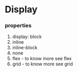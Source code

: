 # Display

### properties
1. display: block
2. inline
3. inline-block
4. none
5. flex - to know more see flex
6. grid - to know more see grid
